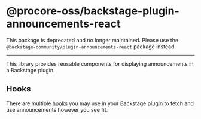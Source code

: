 # @procore-oss/backstage-plugin-announcements-react

This package is deprecated and no longer maintained. Please use the `@backstage-community/plugin-announcements-react` package instead.

---

This library provides reusable components for displaying announcements in a Backstage plugin.

## Hooks

There are multiple [hooks](./src/hooks/index.ts) you may use in your Backstage plugin to fetch and use announcements however you see fit.
